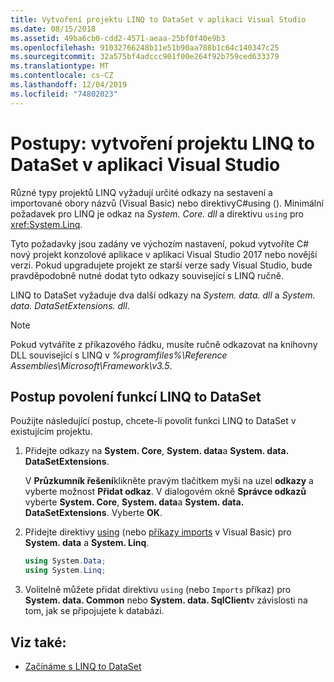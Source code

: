 ```yaml
---
title: Vytvoření projektu LINQ to DataSet v aplikaci Visual Studio
ms.date: 08/15/2018
ms.assetid: 49ba6cb0-cdd2-4571-aeaa-25bf0f40e9b3
ms.openlocfilehash: 91032766248b11e51b90aa788b1c64c140347c25
ms.sourcegitcommit: 32a575bf4adccc901f00e264f92b759ced633379
ms.translationtype: MT
ms.contentlocale: cs-CZ
ms.lasthandoff: 12/04/2019
ms.locfileid: "74802023"
---
```

# <a name="how-to-create-a-linq-to-dataset-project-in-visual-studio"></a>Postupy: vytvoření projektu LINQ to DataSet v aplikaci Visual Studio

Různé typy projektů LINQ vyžadují určité odkazy na sestavení a importované obory názvů (Visual Basic) [](../../../csharp/language-reference/keywords/using-directive.md) nebo direktivyC#using (). Minimální požadavek pro LINQ je odkaz na *System. Core. dll* a direktivu `using` pro <xref:System.Linq>.

Tyto požadavky jsou zadány ve výchozím nastavení, pokud vytvoříte C# nový projekt konzolové aplikace v aplikaci Visual Studio 2017 nebo novější verzi. Pokud upgradujete projekt ze starší verze sady Visual Studio, bude pravděpodobně nutné dodat tyto odkazy související s LINQ ručně.

LINQ to DataSet vyžaduje dva další odkazy na *System. data. dll* a *System. data. DataSetExtensions. dll*.

> [!NOTE]
> Pokud vytváříte z příkazového řádku, musíte ručně odkazovat na knihovny DLL související s LINQ v *%programfiles%\Reference Assemblies\Microsoft\Framework\v3.5*.

## <a name="to-enable-linq-to-dataset-functionality"></a>Postup povolení funkcí LINQ to DataSet

Použijte následující postup, chcete-li povolit funkci LINQ to DataSet v existujícím projektu.

1. Přidejte odkazy na **System. Core**, **System. data**a **System. data. DataSetExtensions**.

   V **Průzkumník řešení**klikněte pravým tlačítkem myši na uzel **odkazy** a vyberte možnost **Přidat odkaz**. V dialogovém okně **Správce odkazů** vyberte **System. Core**, **System. data**a **System. data. DataSetExtensions**. Vyberte **OK**.

1. Přidejte direktivy [using](../../../csharp/language-reference/keywords/using-directive.md) (nebo [příkazy imports](../../../visual-basic/language-reference/statements/imports-statement-net-namespace-and-type.md) v Visual Basic) pro **System. data** a **System. Linq**.

   ```csharp
   using System.Data;
   using System.Linq;
   ```

1. Volitelně můžete přidat direktivu `using` (nebo `Imports` příkaz) pro **System. data. Common** nebo **System. data. SqlClient**v závislosti na tom, jak se připojujete k databázi.

## <a name="see-also"></a>Viz také:

- [Začínáme s LINQ to DataSet](getting-started-linq-to-dataset.md)
